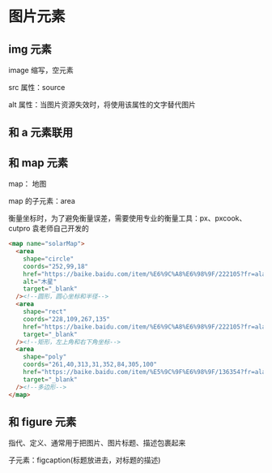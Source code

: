 # 图片元素

## img 元素

image 缩写，空元素

src 属性：source

alt 属性：当图片资源失效时，将使用该属性的文字替代图片

## 和 a 元素联用

## 和 map 元素

map： 地图

map 的子元素：area

衡量坐标时，为了避免衡量误差，需要使用专业的衡量工具：px、pxcook、cutpro 袁老师自己开发的

```html
<map name="solarMap">
  <area
    shape="circle"
    coords="252,99,18"
    href="https://baike.baidu.com/item/%E6%9C%A8%E6%98%9F/222105?fr=aladdin"
    alt="木星"
    target="_blank"
  /><!--圆形，圆心坐标和半径-->
  <area
    shape="rect"
    coords="228,109,267,135"
    href="https://baike.baidu.com/item/%E6%9C%A8%E6%98%9F/222105?fr=aladdin"
    target="_blank"
  /><!--矩形，左上角和右下角坐标-->
  <area
    shape="poly"
    coords="261,40,313,31,352,84,305,100"
    href="https://baike.baidu.com/item/%E5%9C%9F%E6%98%9F/136354?fr=aladdin"
    target="_blank"
  /><!--多边形-->
</map>
```

## 和 figure 元素

指代、定义、通常用于把图片、图片标题、描述包裹起来

子元素：figcaption(标题放进去，对标题的描述)
